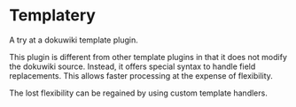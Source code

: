 Templatery
==========

A try at a dokuwiki template plugin.

This plugin is different from other template plugins in that it does not modify
the dokuwiki source. Instead, it offers special syntax to handle field
replacements. This allows faster processing at the expense of flexibility.

The lost flexibility can be regained by using custom template handlers.
